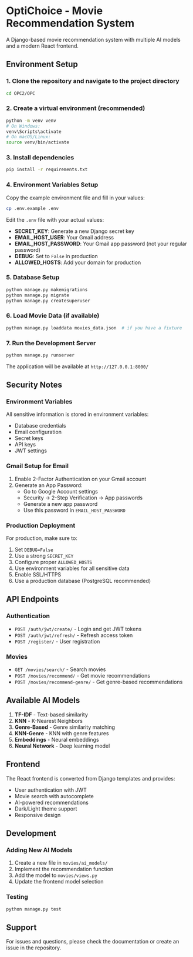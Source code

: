 # OptiChoice - Movie Recommendation System

A Django-based movie recommendation system with multiple AI models and a modern React frontend.

## Environment Setup

### 1. Clone the repository and navigate to the project directory
```bash
cd OPC2/OPC
```

### 2. Create a virtual environment (recommended)
```bash
python -m venv venv
# On Windows:
venv\Scripts\activate
# On macOS/Linux:
source venv/bin/activate
```

### 3. Install dependencies
```bash
pip install -r requirements.txt
```

### 4. Environment Variables Setup
Copy the example environment file and fill in your values:
```bash
cp .env.example .env
```

Edit the `.env` file with your actual values:
- **SECRET_KEY**: Generate a new Django secret key
- **EMAIL_HOST_USER**: Your Gmail address
- **EMAIL_HOST_PASSWORD**: Your Gmail app password (not your regular password)
- **DEBUG**: Set to `False` in production
- **ALLOWED_HOSTS**: Add your domain for production

### 5. Database Setup
```bash
python manage.py makemigrations
python manage.py migrate
python manage.py createsuperuser
```

### 6. Load Movie Data (if available)
```bash
python manage.py loaddata movies_data.json  # if you have a fixture
```

### 7. Run the Development Server
```bash
python manage.py runserver
```

The application will be available at `http://127.0.0.1:8000/`

## Security Notes

### Environment Variables
All sensitive information is stored in environment variables:
- Database credentials
- Email configuration
- Secret keys
- API keys
- JWT settings

### Gmail Setup for Email
1. Enable 2-Factor Authentication on your Gmail account
2. Generate an App Password:
   - Go to Google Account settings
   - Security → 2-Step Verification → App passwords
   - Generate a new app password
   - Use this password in `EMAIL_HOST_PASSWORD`

### Production Deployment
For production, make sure to:
1. Set `DEBUG=False`
2. Use a strong `SECRET_KEY`
3. Configure proper `ALLOWED_HOSTS`
4. Use environment variables for all sensitive data
5. Enable SSL/HTTPS
6. Use a production database (PostgreSQL recommended)

## API Endpoints

### Authentication
- `POST /auth/jwt/create/` - Login and get JWT tokens
- `POST /auth/jwt/refresh/` - Refresh access token
- `POST /register/` - User registration

### Movies
- `GET /movies/search/` - Search movies
- `POST /movies/recommend/` - Get movie recommendations
- `POST /movies/recommend-genre/` - Get genre-based recommendations

## Available AI Models

1. **TF-IDF** - Text-based similarity
2. **KNN** - K-Nearest Neighbors
3. **Genre-Based** - Genre similarity matching
4. **KNN-Genre** - KNN with genre features
5. **Embeddings** - Neural embeddings
6. **Neural Network** - Deep learning model

## Frontend

The React frontend is converted from Django templates and provides:
- User authentication with JWT
- Movie search with autocomplete
- AI-powered recommendations
- Dark/Light theme support
- Responsive design

## Development

### Adding New AI Models
1. Create a new file in `movies/ai_models/`
2. Implement the recommendation function
3. Add the model to `movies/views.py`
4. Update the frontend model selection

### Testing
```bash
python manage.py test
```

## Support

For issues and questions, please check the documentation or create an issue in the repository.
